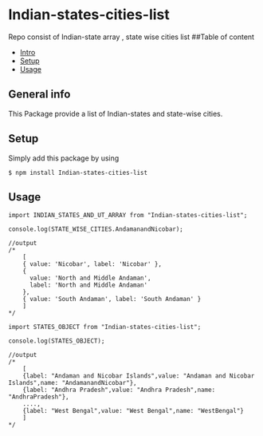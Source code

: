 # Indian-states-cities-list
Repo consist of Indian-state array , state wise cities list
##Table of content
* [Intro](#intro)
* [Setup](#setup)
* [Usage](#usage)


## General info
This Package provide a list of Indian-states and state-wise cities.

## Setup
Simply add this package by using
```
$ npm install Indian-states-cities-list

```
## Usage
```
import INDIAN_STATES_AND_UT_ARRAY from "Indian-states-cities-list";

console.log(STATE_WISE_CITIES.AndamanandNicobar);

//output
/*
    [
    { value: 'Nicobar', label: 'Nicobar' },
    {
      value: 'North and Middle Andaman',
      label: 'North and Middle Andaman'
    },
    { value: 'South Andaman', label: 'South Andaman' }
    ]
*/

```

```
import STATES_OBJECT from "Indian-states-cities-list";

console.log(STATES_OBJECT);

//output
/*
    [
    {label: "Andaman and Nicobar Islands",value: "Andaman and Nicobar Islands",name: "AndamanandNicobar"},
    {label: "Andhra Pradesh",value: "Andhra Pradesh",name: "AndhraPradesh"},
    ....,
    {label: "West Bengal",value: "West Bengal",name: "WestBengal"}
    ]
*/

```

